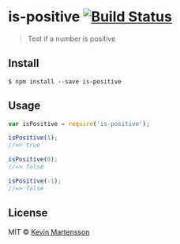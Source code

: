 # is-positive [![Build Status](https://travis-ci.org/kevva/is-positive.svg?branch=master)](https://travis-ci.org/kevva/is-positive)

> Test if a number is positive


## Install

```
$ npm install --save is-positive
```


## Usage

```js
var isPositive = require('is-positive');

isPositive(1);
//=> true

isPositive(0);
//=> false

isPositive(-1);
//=> false
```


## License

MIT © [Kevin Martensson](http://github.com/kevva)
